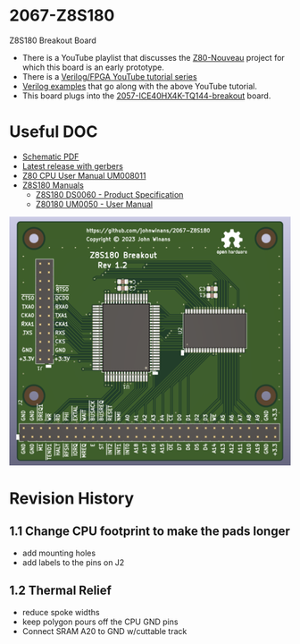 # 2067-Z8S180
Z8S180 Breakout Board

- There is a YouTube playlist that discusses the [Z80-Nouveau](https://www.youtube.com/playlist?list=PL3by7evD3F52rUbThUNDYGxNpKFF1HCNT) project for which this board is an early prototype.
- There is a [Verilog/FPGA YouTube tutorial series](https://www.youtube.com/playlist?list=PL3by7evD3F52On-ws9pcdQuEL-rYbNNFB)
- [Verilog examples](https://github.com/johnwinans/Verilog-Examples) that go along with the above YouTube tutorial.
- This board plugs into the [2057-ICE40HX4K-TQ144-breakout](https://github.com/johnwinans/2057-ICE40HX4K-TQ144-breakout) board.

# Useful DOC

- [Schematic PDF](./2067-Z8S180.pdf)
- [Latest release with gerbers](https://github.com/johnwinans/2067-Z8S180/releases/latest)
- [Z80 CPU User Manual UM008011](https://www.zilog.com/docs/z80/um0080.pdf)
- [Z8S180 Manuals](https://zilog.com/index.php?option=com_product&Itemid=26&task=docs&businessLine=&parent_id=139&familyId=19&productId=Z8S180)
    - [Z8S180 DS0060 - Product Specification](https://www.zilog.com/docs/z180/z8s180ps.pdf)
    - [Z80180 UM0050 - User Manual](https://www.zilog.com/docs/z180/um0050.pdf)

![PCB image](./2067-Z8S180.png)

# Revision History

## 1.1 Change CPU footprint to make the pads longer
- add mounting holes
- add labels to the pins on J2

## 1.2 Thermal Relief
- reduce spoke widths
- keep polygon pours off the CPU GND pins
- Connect SRAM A20 to GND w/cuttable track
